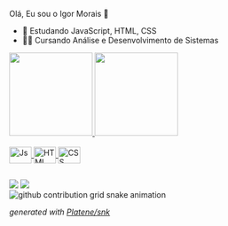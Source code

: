 Olá, Eu sou o Igor Morais 👋



- 🧠 Estudando JavaScript, HTML, CSS
- 👨‍🎓 Cursando Análise e Desenvolvimento de Sistemas

<div>
    <a href = "https://github.com/IgorMorais1">
    <img height = "150em" src = "https://github-readme-stats.vercel.app/api?username=IgorMorais1&show_icons=true&theme=highcontrast&include_all_commits=true&count_private=true"/>
    <img height = "150em" src = "https://github-readme-stats.vercel.app/api/top-langs/?username=IgorMorais1&layout=compact&langs_count=16&theme=highcontrast"/>
</div>

<div style = "display: inline_block"><br>
    <img align="center" alt="Js" height="30" width="40" src="https://cdn.jsdelivr.net/gh/devicons/devicon/icons/javascript/javascript-original.svg" />
     <img align="center" alt="HTML" height="30" width="40" src="https://cdn.jsdelivr.net/gh/devicons/devicon/icons/html5/html5-original.svg" />
     <img align="center" alt="CSS" height="30" width="40" src="https://cdn.jsdelivr.net/gh/devicons/devicon/icons/css3/css3-original.svg" />
 </div>  
  
 ##
 
 <div>
   <a href = "mailto: igor.morais4657gmail.com"><img src = "https://img.shields.io/badge/Gmail-D14836?style=for-the-badge&logo=gmail&logoColor=white" target="_blank"></a>
  <a href= "https://www.linkedin.com/in/igor-morais-715a36131/" target ="_blank"><img src = "https://img.shields.io/badge/LinkedIn-0077B5?style=for-the-badge&logo=linkedin&logoColor=yellow" target ="_blank"></a>   
 
 </div>
    
    
 <picture>
  <source media="(prefers-color-scheme: dark)" srcset="https://raw.githubusercontent.com/IgorMorais1/IgorMorais1/output/github-contribution-grid-snake-dark.svg">
  <source media="(prefers-color-scheme: light)" srcset="https://raw.githubusercontent.com/IgorMorais1/IgorMorais1e/output/github-contribution-grid-snake.svg">
  <img alt="github contribution grid snake animation" src="https://raw.githubusercontent.com/IgorMorais1/IgorMorais1/output/github-contribution-grid-snake.svg">
</picture>

_generated with [Platene/snk](https://github.com/IgorMorais1/snk)_
  
  
